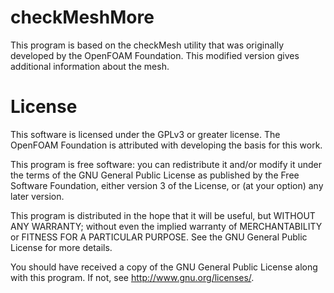 # checkMeshMore

This program is based on the checkMesh utility that was originally developed by
the OpenFOAM Foundation. This modified version gives additional information 
about the mesh.

# License

This software is licensed under the GPLv3 or greater license. The OpenFOAM 
Foundation is attributed with developing the basis for this work. 

This program is free software: you can redistribute it and/or modify
it under the terms of the GNU General Public License as published by
the Free Software Foundation, either version 3 of the License, or
(at your option) any later version.

This program is distributed in the hope that it will be useful,
but WITHOUT ANY WARRANTY; without even the implied warranty of
MERCHANTABILITY or FITNESS FOR A PARTICULAR PURPOSE.  See the
GNU General Public License for more details.

You should have received a copy of the GNU General Public License
along with this program.  If not, see <http://www.gnu.org/licenses/>.
